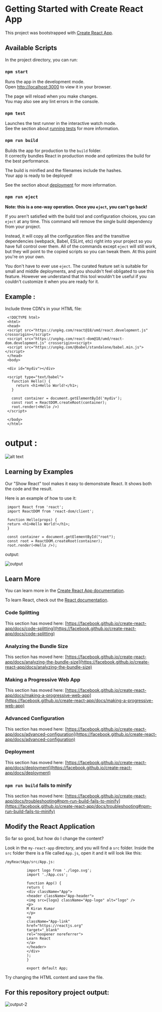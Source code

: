 # Getting Started with Create React App

This project was bootstrapped with [Create React App](https://github.com/facebook/create-react-app).

## Available Scripts

In the project directory, you can run:



### `npm start`

Runs the app in the development mode.\
Open [http://localhost:3000](http://localhost:3000) to view it in your browser.

The page will reload when you make changes.\
You may also see any lint errors in the console.

### `npm test`

Launches the test runner in the interactive watch mode.\
See the section about [running tests](https://facebook.github.io/create-react-app/docs/running-tests) for more information.

### `npm run build`

Builds the app for production to the `build` folder.\
It correctly bundles React in production mode and optimizes the build for the best performance.

The build is minified and the filenames include the hashes.\
Your app is ready to be deployed!

See the section about [deployment](https://facebook.github.io/create-react-app/docs/deployment) for more information.

### `npm run eject`

**Note: this is a one-way operation. Once you `eject`, you can't go back!**

If you aren't satisfied with the build tool and configuration choices, you can `eject` at any time. This command will remove the single build dependency from your project.

Instead, it will copy all the configuration files and the transitive dependencies (webpack, Babel, ESLint, etc) right into your project so you have full control over them. All of the commands except `eject` will still work, but they will point to the copied scripts so you can tweak them. At this point you're on your own.

You don't have to ever use `eject`. The curated feature set is suitable for small and middle deployments, and you shouldn't feel obligated to use this feature. However we understand that this tool wouldn't be useful if you couldn't customize it when you are ready for it.

## Example :

Include three CDN's in your HTML file:

     <!DOCTYPE html>
     <html>
     <head>
     <script src="https://unpkg.com/react@18/umd/react.development.js" crossorigin></script>
     <script src="https://unpkg.com/react-dom@18/umd/react-dom.development.js" crossorigin><script>
     <script src="https://unpkg.com/@babel/standalone/babel.min.js"></script>
     </head>
     <body>

     <div id="mydiv"></div>

     <script type="text/babel">
       function Hello() {
         return <h1>Hello World!</h1>;
       }

       const container = document.getElementById('mydiv');
       const root = ReactDOM.createRoot(container);
       root.render(<Hello />)
     </script>

     </body>
     </html>

# output :
![alt text](/first-project/public/image1.png)

## Learning by Examples
Our "Show React" tool makes it easy to demonstrate React. It shows both the code and the result.

Here is an example of how to use it:

     import React from 'react';
     import ReactDOM from 'react-dom/client';

     function Hello(props) {
     return <h1>Hello World!</h1>;
     }

     const container = document.getElementById("root");
     const root = ReactDOM.createRoot(container);
     root.render(<Hello />);


output:

![output](/first-project/public/output.png "Text to show on mouseover")
## Learn More

You can learn more in the [Create React App documentation](https://facebook.github.io/create-react-app/docs/getting-started).

To learn React, check out the [React documentation](https://reactjs.org/).

### Code Splitting

This section has moved here: [https://facebook.github.io/create-react-app/docs/code-splitting](https://facebook.github.io/create-react-app/docs/code-splitting)

### Analyzing the Bundle Size

This section has moved here: [https://facebook.github.io/create-react-app/docs/analyzing-the-bundle-size](https://facebook.github.io/create-react-app/docs/analyzing-the-bundle-size)

### Making a Progressive Web App

This section has moved here: [https://facebook.github.io/create-react-app/docs/making-a-progressive-web-app](https://facebook.github.io/create-react-app/docs/making-a-progressive-web-app)

### Advanced Configuration

This section has moved here: [https://facebook.github.io/create-react-app/docs/advanced-configuration](https://facebook.github.io/create-react-app/docs/advanced-configuration)

### Deployment

This section has moved here: [https://facebook.github.io/create-react-app/docs/deployment](https://facebook.github.io/create-react-app/docs/deployment)

### `npm run build` fails to minify

This section has moved here: [https://facebook.github.io/create-react-app/docs/troubleshooting#npm-run-build-fails-to-minify](https://facebook.github.io/create-react-app/docs/troubleshooting#npm-run-build-fails-to-minify)


## Modify the React Application

So far so good, but how do I change the content?

Look in the `my-react-app` directory, and you will find a `src` folder. Inside the `src` folder there is a file called `App.js`, open it and it will look like this:

`/myReactApp/src/App.js:`

```
          import logo from './logo.svg';
          import './App.css';

          function App() {
          return (
          <div className="App">
          <header className="App-header">
          <img src={logo} className="App-logo" alt="logo" />
          <p>
          M Kiran Kumar
          </p>
          <a
          className="App-link"
          href="https://reactjs.org"
          target="_blank"
          rel="noopener noreferrer">
          Learn React
          </a>
          </header>
          </div>
          );
          } 

          export default App;
``` 

Try changing the HTML content and save the file.

## For this repository project output:

![output-2](/first-project/public/image.png)